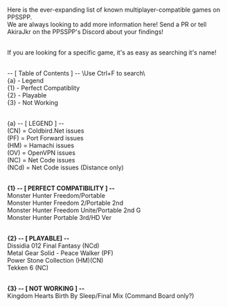<br>Here is the ever-expanding list of known multiplayer-compatible games on PPSSPP.
<br>We are always looking to add more information here! Send a PR or tell AkiraJkr on the PPSSPP's Discord about your findings!

<br>If you are looking for a specific game, it's as easy as searching it's name!

<br>-- [ Table of Contents ] -- \\Use Ctrl+F to search\\
<br>{a} - Legend
<br>{1} - Perfect Compatiblity
<br>{2} - Playable
<br>{3} - Not Working

<br>{a} -- [ LEGEND ] --
<br>(CN) = Coldbird.Net issues
<br>(PF) = Port Forward issues
<br>(HM) = Hamachi issues
<br>(OV) = OpenVPN issues
<br>(NC) = Net Code issues
<br>(NCd) = Net Code issues (Distance only)


<br><b>{1} -- [ PERFECT COMPATIBILITY ] --</b>
<br>Monster Hunter Freedom/Portable
<br>Monster Hunter Freedom 2/Portable 2nd
<br>Monster Hunter Freedom Unite/Portable 2nd G
<br>Monster Hunter Portable 3rd/HD Ver

<br><b>{2} -- [ PLAYABLE] --</b>
<br>Dissidia 012 Final Fantasy (NCd)
<br>Metal Gear Solid - Peace Walker (PF)
<br>Power Stone Collection (HM)(CN)
<br>Tekken 6 (NC)

<br><b>{3} -- [ NOT WORKING ] --</b>
<br>Kingdom Hearts Birth By Sleep/Final Mix (Command Board only?)